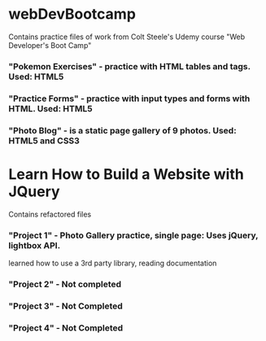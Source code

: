 # webDevBootcamp
Contains practice files of work from Colt Steele's Udemy course "Web Developer's Boot Camp"

### "Pokemon Exercises" - practice with HTML tables and tags. Used: HTML5

### "Practice Forms" - practice with input types and forms with HTML. Used: HTML5

### "Photo Blog" - is a static page gallery of 9 photos. Used: HTML5 and CSS3


# Learn How to Build a Website with JQuery
Contains refactored files 

### "Project 1" - Photo Gallery practice, single page: Uses jQuery, lightbox API.
learned how to use a 3rd party library, reading documentation

### "Project 2" - Not completed
### "Project 3" - Not Completed
### "Project 4" - Not Completed
